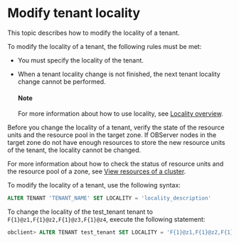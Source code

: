 # Modify tenant locality

This topic describes how to modify the locality of a tenant.

To modify the locality of a tenant, the following rules must be met:

* You must specify the locality of the tenant.

* When a tenant locality change is not finished, the next tenant locality change cannot be performed.

  <main id="notice" type='explain'>
    <h4>Note</h4>
    <p>For more information about how to use locality, see <a href="../5.locality-management/1.tenant-locality-overview.md">Locality overview</a>. </p>
  </main>

Before you change the locality of a tenant, verify the state of the resource units and the resource pool in the target zone. If OBServer nodes in the target zone do not have enough resources to store the new resource units of the tenant, the locality cannot be changed.

For more information about how to check the status of resource units and the resource pool of a zone, see [View resources of a cluster](../../200.basic-database-management/100.manage-clusters/1000.view-the-resource-information-of-a-cluster.md).

To modify the locality of a tenant, use the following syntax:

```sql
ALTER TENANT 'TENANT_NAME' SET LOCALITY = 'locality_description'
```

To change the locality of the test_tenant tenant to `F{1}@z1,F{1}@z2,F{1}@z3,F{1}@z4`, execute the following statement:

```sql
obclient> ALTER TENANT test_tenant SET LOCALITY = 'F{1}@z1,F{1}@z2,F{1}@z3,F{1}@z4';
```
